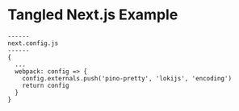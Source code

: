 # Tangled Next.js Example

```
------
next.config.js
------
{
  ...
  webpack: config => {
    config.externals.push('pino-pretty', 'lokijs', 'encoding')
    return config
  }
}

```
